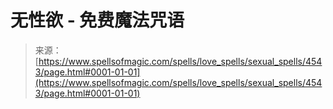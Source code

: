 <!--yml

category: 未分类

date: 2024-06-12 18:38:17

-->

# 无性欲 - 免费魔法咒语

> 来源：[https://www.spellsofmagic.com/spells/love_spells/sexual_spells/4543/page.html#0001-01-01](https://www.spellsofmagic.com/spells/love_spells/sexual_spells/4543/page.html#0001-01-01)
